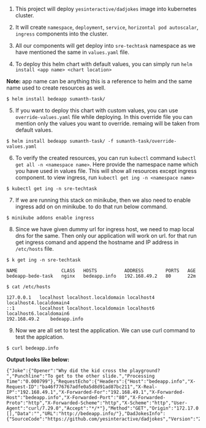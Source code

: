 1. This project will deploy `yesinteractive/dadjokes` image into kubernetes cluster.

2. It will create `namespace`, `deployment`, `service`, `horizontal pod autoscalar`, `ingress` components into the cluster.

3. All our components will get deploy into `sre-techtask` namespace as we have mentioned the same in `values.yaml` file.

4. To deploy this helm chart with default values, you can simply run `helm install <app name> <chart location>`

**Note:** app name can be anything this is a reference to helm and the same name used to create resources as well.

```
$ helm install bedeapp sumanth-task/
```

5. If you want to deploy this chart with custom values, you can use `override-values.yaml` file while deploying. In this override file you can mention only the values you want to override. remaing will be taken from default values.

```
$ helm install bedeapp sumanth-task/ -f sumanth-task/override-values.yaml
```

6. To verify the created resources, you can run `kubectl` command `kubectl get all -n <namespace name>`. Here provide the namespace name which you have used in values file. This will show all resources except ingress component. to view ingress, run `kubectl get ing -n <namespace name>`
```
$ kubectl get ing -n sre-techtask
```

7. If we are running this stack on minikube, then we also need to enable ingress add on on minikube. to do that run below command.
```
$ minikube addons enable ingress
```

8. Since we have given dummy url for ingress host, we need to map local dns for the same. Then only our application will work on url. for that run get ingress comand and append the hostname and IP address in `/etc/hosts` file.
```
$ k get ing -n sre-techtask

NAME                CLASS   HOSTS          ADDRESS        PORTS   AGE
bedeapp-bede-task   nginx   bedeapp.info   192.168.49.2   80      22m
```

```
$ cat /etc/hosts

127.0.0.1   localhost localhost.localdomain localhost4 localhost4.localdomain4
::1         localhost localhost.localdomain localhost6 localhost6.localdomain6
192.168.49.2	bedeapp.info
```
9. Now we are all set to test the application. We can use curl command to test the applcation.
```
$ curl bedeapp.info
```
**Output looks like below:**
```
{"Joke":{"Opener":"Why did the kid cross the playground? ","Punchline":"To get to the other slide.","Processing Time":"0.000799"},"RequestEcho":{"Headers":{"Host":"bedeapp.info","X-Request-ID":"ba46f776767adfe0a5d8d91ad87bc211","X-Real-IP":"192.168.49.1","X-Forwarded-For":"192.168.49.1","X-Forwarded-Host":"bedeapp.info","X-Forwarded-Port":"80","X-Forwarded-Proto":"http","X-Forwarded-Scheme":"http","X-Scheme":"http","User-Agent":"curl/7.29.0","Accept":"*/*"},"Method":"GET","Origin":"172.17.0.4","URI":"/","Arguments":[],"Data":"","URL":"http://bedeapp.info/"},"DadJokesInfo":{"SourceCode":"https://github.com/yesinteractive/dadjokes","Version":"20211111"}}
```